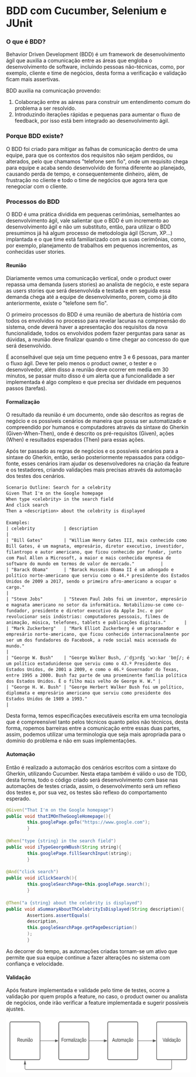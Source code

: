 # BDD com Cucumber, Selenium e JUnit

### O que é BDD?

Behavior Driven Development (BDD) é um framework de desenvolvimento ágil que auxilia a comunicação entre as áreas que
engloba o desenvolvimento de software, incluindo pessoas não-técnicas, como, por exemplo, cliente e time de negócios,
desta forma a verificação e validação ficam mais assertivas.

BDD auxilia na comunicação provendo:

1. Colaboração entre as aáreas para construir um entendimento comum do problema a ser resolvido.
2. Introduzindo iterações rápidas e pequenas para aumentar o fluxo de feedback, por isso está bem integrado ao
   desenvolvimento ágil.

### Porque BDD existe?

O BDD foi criado para mitigar as falhas de comunicação dentro de uma equipe, para que os contextos dos requisitos não
sejam perdidos, ou alterados, pelo que chamamos  "telefone sem fio", onde um requisito chega para equipe e acaba sendo
desenvolvido de forma diferente ao planejado, causando perda de tempo, e consequentemente dinheiro, além, de frustração
no cliente e todo o time de negócios que agora tera que renegociar com o cliente.

### Processos do BDD

O BDD é uma prática dividida em pequenas cerimônias, semelhantes ao desenvolvimento ágil, vale salientar que o BDD é um
incremento ao desenvolvimento ágil e não um substituto, então, para utilizar o BDD presumimos já há algum processo de
metodologia ágil (Scrum, XP...) implantada e o que time está familiarizado com as suas cerimônias, como, por exemplo,
planejamento de trabalhos em pequenos incrementos, as conhecidas user stories.

#### Reunião

Diariamente vemos uma comunicação vertical, onde o product ower repassa uma demanda (users stories) ao analista de
negócio, e este separa as users stories que será desenvolvida e testada e em seguida essa demanda chega até a equipe de
desenvolvimento, porem, como já dito anteriormente, existe o "telefone sem fio".

O primeiro processos do BDD é uma reunião de abertura de história com todos os envolvidos no processo para revelar
lacunas na compreensão do sistema, onde deverá haver a apresentação dos requisitos da nova funcionalidade, todos os
envolvidos podem fazer perguntas para sanar as dúvidas, a reunião deve finalizar quando o time chegar ao concesso do que
será desenvolvido.

É aconselhável que seja um time pequeno entre 3 e 6 pessoas, para manter o fluxo ágil. Deve ter pelo menos o product
owner, o tester e o desenvolvedor, além disso a reunião deve ocorrer em media em 30 minutos, se passar muito disso é um
alerta que a funcionalidade a ser implementada é algo complexo e que precisa ser dividade em pequenos passos (tarefas).

#### Formalização

O resultado da reunião é um documento, onde são descritos as regras de negócio e os possíveis cenários de maneira que
possa ser automatizado e compreendido por humanos e computadores através da sintaxe do Gherkin (Given-When-Then), onde é
descrito os pré-requisitos (Given), ações (When) e resultados esperados (Then) para essas ações.

Após ter passado as regras de negócios e os possíveis cenários para a sintaxe do Gherkin, então, serão posteriormente
repassados para código-fonte, esses cenários iram ajudar os desenvolvedores na criação da feature e os testadores,
criando validações mais precisas através da automação dos testes dos cenários.

```gherkin
Scenario Outline: Search for a celebrity
Given That I'm on the Google homepage
When type <celebrity> in the search field
And click search
Then a <description> about the celebrity is displayed

Examples:
| celebrity           | description                                                                                                                                                                                                                                                                                                       |
| "Bill Gates"        | "William Henry Gates III, mais conhecido como Bill Gates, é um magnata, empresário, diretor executivo, investidor, filantropo e autor americano, que ficou conhecido por fundar, junto com Paul Allen a Microsoft, a maior e mais conhecida empresa de software do mundo em termos de valor de mercado."          |
| "Barack Obama"      | "Barack Hussein Obama II é um advogado e político norte-americano que serviu como o 44.º presidente dos Estados Unidos de 2009 a 2017, sendo o primeiro afro-americano a ocupar o cargo."                                                                                                                         |
| "Steve Jobs"        | "Steven Paul Jobs foi um inventor, empresário e magnata americano no setor da informática. Notabilizou-se como co-fundador, presidente e diretor executivo da Apple Inc. e por revolucionar seis indústrias: computadores pessoais, filmes de animação, música, telefones, tablets e publicações digitais."       |
| "Mark Zuckerberg"   | "Mark Elliot Zuckerberg é um programador e empresário norte-americano, que ficou conhecido internacionalmente por ser um dos fundadores do Facebook, a rede social mais acessada do mundo."                                                                                                                       |
| "George W. Bush"    | "George Walker Bush, /ˈdʒɔrdʒ ˈwɔːkər ˈbʊʃ/; é um político estadunidense que serviu como o 43.º Presidente dos Estados Unidos, de 2001 a 2009, e como o 46.º Governador do Texas, entre 1995 a 2000. Bush faz parte de uma proeminente família política dos Estados Unidos. É o filho mais velho de George H. W." |
| "George H. W. Bush" | "George Herbert Walker Bush foi um político, diplomata e empresário americano que serviu como presidente dos Estados Unidos de 1989 a 1993."                                                                                                                                                                      |
```

Desta forma, temos especificações executáveis escrita em uma tecnologia que é compreensível tanto pelos técnicos quanto
pelos não técnicos, desta forma, ropemos barreiras entre a comunicação entre essas duas partes, assim, podemos utilizar
uma terminologia que seja mais apropriada para o domínio do problema e não em suas implementações.

#### Automação

Então é realizado a automação dos cenários escritos com a sintaxe do Gherkin, utilizando Cucumber. Nesta etapa também é
válido o uso de TDD, desta forma, todo o código criado será desenvolvimento com base nas automações de testes criada,
assim, o desenvolvimento será um reflexo dos testes e, por sua vez, os testes são reflexo do comportamento esperado.

```java
@Given("That I'm on the Google homepage")
public void thatIMOnTheGoogleHomepage(){
        this.googlePage.goTo("https://www.google.com");
        }

@When("type {string} in the search field")
public void iTypeGeorgeWBush(String string){
        this.googlePage.fillSearchInput(string);
        }

@And("click search")
public void iClickSearch(){
        this.googleSearchPage=this.googlePage.search();
        }

@Then("a {string} about the celebrity is displayed")
public void aSummaryAboutThCelebrityIsDisplayed(String description){
        Assertions.assertEquals(
        description,
        this.googleSearchPage.getPageDescription()
        );
        }
```

Ao decorrer do tempo, as automações criadas tornam-se um ativo que permite que sua equipe continue a fazer alterações
no sistema com confiança e velocidade.

#### Validação

Após feature implementada e validade pelo time de testes, ocorre a validação por quem propôs a feature, no caso, o
product owner ou analista de negócios, onde irão verificar a feature implementada e sugerir possíveis ajustes.

<p align="center">
  <img height="150px" src="./docs/Diagrama%20de%20fluxo%20BDD.svg?raw=true" />
</p>

